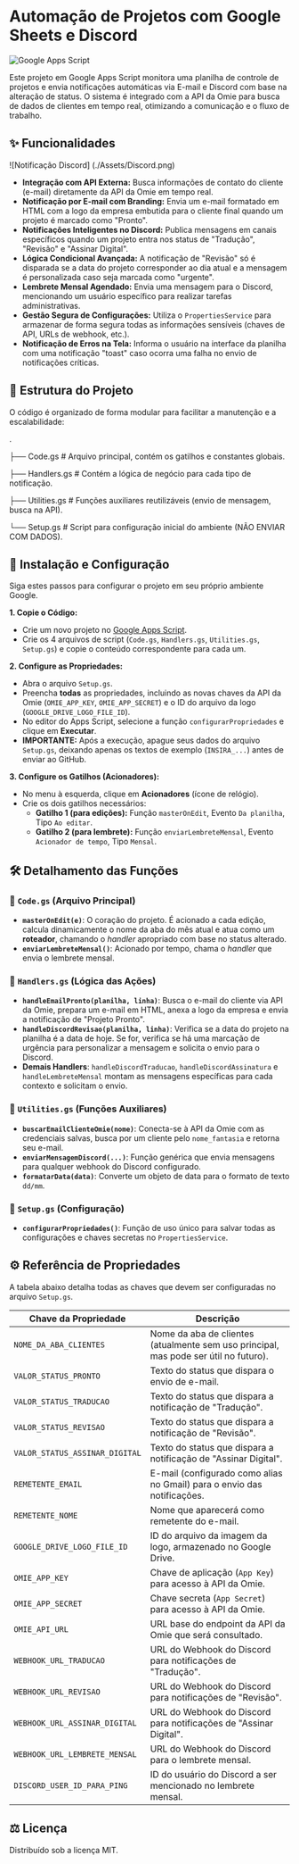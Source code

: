# Automação de Projetos com Google Sheets e Discord

![Google Apps Script](https://img.shields.io/badge/Google-Apps%20Script-blue?style=for-the-badge&logo=google)

Este projeto em Google Apps Script monitora uma planilha de controle de projetos e envia notificações automáticas via E-mail e Discord com base na alteração de status. O sistema é integrado com a API da Omie para busca de dados de clientes em tempo real, otimizando a comunicação e o fluxo de trabalho.

## ✨ Funcionalidades

![Notificação Discord] (./Assets/Discord.png)

- **Integração com API Externa:** Busca informações de contato do cliente (e-mail) diretamente da API da Omie em tempo real.
- **Notificação por E-mail com Branding:** Envia um e-mail formatado em HTML com a logo da empresa embutida para o cliente final quando um projeto é marcado como "Pronto".
- **Notificações Inteligentes no Discord:** Publica mensagens em canais específicos quando um projeto entra nos status de "Tradução", "Revisão" e "Assinar Digital".
- **Lógica Condicional Avançada:** A notificação de "Revisão" só é disparada se a data do projeto corresponder ao dia atual e a mensagem é personalizada caso seja marcada como "urgente".
- **Lembrete Mensal Agendado:** Envia uma mensagem para o Discord, mencionando um usuário específico para realizar tarefas administrativas.
- **Gestão Segura de Configurações:** Utiliza o `PropertiesService` para armazenar de forma segura todas as informações sensíveis (chaves de API, URLs de webhook, etc.).
- **Notificação de Erros na Tela:** Informa o usuário na interface da planilha com uma notificação "toast" caso ocorra uma falha no envio de notificações críticas.

## 📂 Estrutura do Projeto

O código é organizado de forma modular para facilitar a manutenção e a escalabilidade:

.

├── Code.gs             # Arquivo principal, contém os gatilhos e constantes globais.

├── Handlers.gs         # Contém a lógica de negócio para cada tipo de notificação.

├── Utilities.gs        # Funções auxiliares reutilizáveis (envio de mensagem, busca na API).

└── Setup.gs            # Script para configuração inicial do ambiente (NÃO ENVIAR COM DADOS).


## 🚀 Instalação e Configuração

Siga estes passos para configurar o projeto em seu próprio ambiente Google.

**1. Copie o Código:**
   - Crie um novo projeto no [Google Apps Script](https://script.google.com).
   - Crie os 4 arquivos de script (`Code.gs`, `Handlers.gs`, `Utilities.gs`, `Setup.gs`) e copie o conteúdo correspondente para cada um.

**2. Configure as Propriedades:**
   - Abra o arquivo `Setup.gs`.
   - Preencha **todas** as propriedades, incluindo as novas chaves da API da Omie (`OMIE_APP_KEY`, `OMIE_APP_SECRET`) e o ID do arquivo da logo (`GOOGLE_DRIVE_LOGO_FILE_ID`).
   - No editor do Apps Script, selecione a função `configurarPropriedades` e clique em **Executar**.
   - **IMPORTANTE:** Após a execução, apague seus dados do arquivo `Setup.gs`, deixando apenas os textos de exemplo (`INSIRA_...`) antes de enviar ao GitHub.

**3. Configure os Gatilhos (Acionadores):**
   - No menu à esquerda, clique em **Acionadores** (ícone de relógio).
   - Crie os dois gatilhos necessários:
     - **Gatilho 1 (para edições):** Função `masterOnEdit`, Evento `Da planilha`, Tipo `Ao editar`.
     - **Gatilho 2 (para lembrete):** Função `enviarLembreteMensal`, Evento `Acionador de tempo`, Tipo `Mensal`.

## 🛠️ Detalhamento das Funções

### 📄 `Code.gs` (Arquivo Principal)
- **`masterOnEdit(e)`**: O coração do projeto. É acionado a cada edição, calcula dinamicamente o nome da aba do mês atual e atua como um **roteador**, chamando o *handler* apropriado com base no status alterado.
- **`enviarLembreteMensal()`**: Acionado por tempo, chama o *handler* que envia o lembrete mensal.

### 📄 `Handlers.gs` (Lógica das Ações)
- **`handleEmailPronto(planilha, linha)`**: Busca o e-mail do cliente via API da Omie, prepara um e-mail em HTML, anexa a logo da empresa e envia a notificação de "Projeto Pronto".
- **`handleDiscordRevisao(planilha, linha)`**: Verifica se a data do projeto na planilha é a data de hoje. Se for, verifica se há uma marcação de urgência para personalizar a mensagem e solicita o envio para o Discord.
- **Demais Handlers**: `handleDiscordTraducao`, `handleDiscordAssinatura` e `handleLembreteMensal` montam as mensagens específicas para cada contexto e solicitam o envio.

### 📄 `Utilities.gs` (Funções Auxiliares)
- **`buscarEmailClienteOmie(nome)`**: Conecta-se à API da Omie com as credenciais salvas, busca por um cliente pelo `nome_fantasia` e retorna seu e-mail.
- **`enviarMensagemDiscord(...)`**: Função genérica que envia mensagens para qualquer webhook do Discord configurado.
- **`formatarData(data)`**: Converte um objeto de data para o formato de texto `dd/mm`.

### 📄 `Setup.gs` (Configuração)
- **`configurarPropriedades()`**: Função de uso único para salvar todas as configurações e chaves secretas no `PropertiesService`.

## ⚙️ Referência de Propriedades

A tabela abaixo detalha todas as chaves que devem ser configuradas no arquivo `Setup.gs`.

| Chave da Propriedade                | Descrição                                                                         |
| ----------------------------------- | --------------------------------------------------------------------------------- |
| `NOME_DA_ABA_CLIENTES`              | Nome da aba de clientes (atualmente sem uso principal, mas pode ser útil no futuro). |
| `VALOR_STATUS_PRONTO`               | Texto do status que dispara o envio de e-mail.                                    |
| `VALOR_STATUS_TRADUCAO`             | Texto do status que dispara a notificação de "Tradução".                          |
| `VALOR_STATUS_REVISAO`              | Texto do status que dispara a notificação de "Revisão".                           |
| `VALOR_STATUS_ASSINAR_DIGITAL`      | Texto do status que dispara a notificação de "Assinar Digital".                   |
| `REMETENTE_EMAIL`                   | E-mail (configurado como alias no Gmail) para o envio das notificações.           |
| `REMETENTE_NOME`                    | Nome que aparecerá como remetente do e-mail.                                      |
| `GOOGLE_DRIVE_LOGO_FILE_ID`         | ID do arquivo da imagem da logo, armazenado no Google Drive.                      |
| `OMIE_APP_KEY`                      | Chave de aplicação (`App Key`) para acesso à API da Omie.                         |
| `OMIE_APP_SECRET`                   | Chave secreta (`App Secret`) para acesso à API da Omie.                           |
| `OMIE_API_URL`                      | URL base do endpoint da API da Omie que será consultado.                          |
| `WEBHOOK_URL_TRADUCAO`              | URL do Webhook do Discord para notificações de "Tradução".                        |
| `WEBHOOK_URL_REVISAO`               | URL do Webhook do Discord para notificações de "Revisão".                         |
| `WEBHOOK_URL_ASSINAR_DIGITAL`       | URL do Webhook do Discord para notificações de "Assinar Digital".                 |
| `WEBHOOK_URL_LEMBRETE_MENSAL`       | URL do Webhook do Discord para o lembrete mensal.                                 |
| `DISCORD_USER_ID_PARA_PING`         | ID do usuário do Discord a ser mencionado no lembrete mensal.                     |

## ⚖️ Licença

Distribuído sob a licença MIT.
